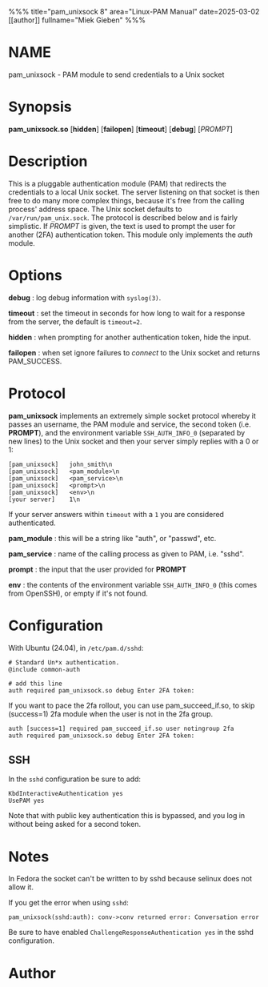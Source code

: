 %%%
title="pam_unixsock 8"
area="Linux-PAM Manual"
date=2025-03-02
[[author]]
fullname="Miek Gieben"
%%%

# NAME

pam_unixsock - PAM module to send credentials to a Unix socket

# Synopsis

**pam_unixsock.so** [**hidden**] [**failopen**] [**timeout**] [**debug**] [*PROMPT*]

# Description

This is a pluggable authentication module (PAM) that redirects the credentials to a local Unix
socket. The server listening on that socket is then free to do many more complex things, because
it's free from the calling process' address space. The Unix socket defaults to
`/var/run/pam_unix.sock`. The protocol is described below and is fairly simplistic. If _PROMPT_ is
given, the text is used to prompt the user for another (2FA) authentication token. This module only
implements the _auth_ module.

# Options

**debug**
: log debug information with `syslog(3)`.

**timeout**
: set the timeout in seconds for how long to wait for a response from the server, the default is
`timeout=2`.

**hidden**
: when prompting for another authentication token, hide the input.

**failopen**
: when set ignore failures to _connect_ to the Unix socket and returns PAM_SUCCESS.

# Protocol

**pam_unixsock** implements an extremely simple socket protocol whereby it passes an username, the
PAM module and service, the second token (i.e. **PROMPT**), and the environment variable
`SSH_AUTH_INFO_0` (separated by new lines) to the Unix socket and then your server simply replies with a 0 or 1:

    [pam_unixsock]   john_smith\n
    [pam_unixsock]   <pam_module>\n
    [pam_unixsock]   <pam_service>\n
    [pam_unixsock]   <prompt>\n
    [pam_unixsock]   <env>\n
    [your server]    1\n

If your server answers within `timeout` with a `1` you are considered authenticated.

**pam_module**
: this will be a string like "auth", or "passwd", etc.

**pam_service**
: name of the calling process as given to PAM, i.e. "sshd".

**prompt**
: the input that the user provided for **PROMPT**

**env**
: the contents of the environment variable `SSH_AUTH_INFO_0` (this comes from OpenSSH), or empty if
it's not found.

# Configuration

With Ubuntu (24.04), in `/etc/pam.d/sshd`:

    # Standard Un*x authentication.
    @include common-auth

    # add this line
    auth required pam_unixsock.so debug Enter 2FA token:

If you want to pace the 2fa rollout, you can use pam_succeed_if.so, to skip (success=1) 2fa module
when the user is not in the 2fa group.

    auth [success=1] required pam_succeed_if.so user notingroup 2fa
    auth required pam_unixsock.so debug Enter 2FA token:

## SSH

In the `sshd` configuration be sure to add:

```
KbdInteractiveAuthentication yes
UsePAM yes
```

Note that with public key authentication this is bypassed, and you log in without being asked for a
second token.

# Notes

In Fedora the socket can't be written to by sshd because selinux does not allow it.

If you get the error when using `sshd`:

    pam_unixsock(sshd:auth): conv->conv returned error: Conversation error

Be sure to have enabled `ChallengeResponseAuthentication yes` in the sshd configuration.

# Author
